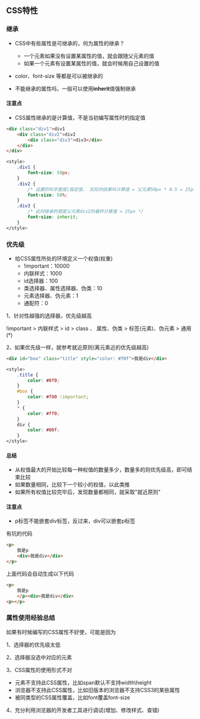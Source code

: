 ## CSS特性

### 继承

* CSS中有些属性是可继承的，何为属性的继承？
  * 一个元素如果没有设置某属性的值，就会跟随父元素的值
  * 如果一个元素有设置某属性的值，就会时候用自己设置的值

* color、font-size 等都是可以被继承的
* 不能继承的属性吗，一般可以使用**inherit**值强制继承

#### 注意点

* CSS属性继承的是计算值，不是当初编写属性时的指定值

```html
<div class="div1">div1
    <div class="div2">div2
        <div class="div3">div3</div>
    </div>
</div>
```

```css
<style>
    .div1 {
        font-size: 50px;
    }
    .div2 {
        /* 设置的叫字面值|指定值， 实际的结果叫计算值 = 父元素50px * 0.5 = 25px */
        font-size: 50%;
    }
    .div3 {
        /* 此时继承的就是父元素div2的最终计算值 = 25px */
        font-size: inherit;
    }
</style>
```

### 优先级

* 给CSS属性所处的环境定义一个权值(权重)
  * !important：10000
  * 内联样式：1000
  * id选择器：100
  * 类选择器、属性选择器、伪类：10
  * 元素选择器、伪元素：1
  * 通配符：0

1、针对性越强的选择器，优先级越高

!important > 内联样式 > id > class 、 属性、伪类 > 标签(元素)、伪元素 > 通用(*)

2、如果优先级一样，就参考就近原则(离元素近的优先级越高)

```html
<div id="box" class="title" style="color: #f0f">我是div</div>
```

```css
<style>
    .title {
        color: #0f0;
    }
    #box {
        color: #f00 !important;
    }
    * {
        color: #ff0;
    }
    div {
        color: #00f;
    }
</style>
```

#### 总结

* 从权值最大的开始比较每一种权值的数量多少，数量多的则优先级高，即可结束比较
* 如果数量相同，比较下一个较小的权值，以此类推
* 如果所有权值比较完毕后，发现数量都相同，就采取"就近原则"

#### 注意点

* p标签不能嵌套div标签，反过来，div可以嵌套p标签

有坑的代码

```html
<p>
    我是p
    <div>我是div</div>
</p>
```

上面代码会自动生成以下代码

```html
<p>
    我是p
    </p><div>我是div</div>
<p></p>
```

### 属性使用经验总结

如果有时候编写的CSS属性不好使，可能是因为

1、选择器的优先级太低

2、选择器没选中对应的元素

3、CSS属性的使用形式不对

* 元素不支持此CSS属性，比如span默认不支持width\height
* 浏览器不支持此CSS属性，比如旧版本的浏览器不支持CSS3的某些属性
* 被同类型的CSS属性覆盖，比如font覆盖font-size

4、充分利用浏览器的开发者工具进行调试(增加、修改样式、查错)
